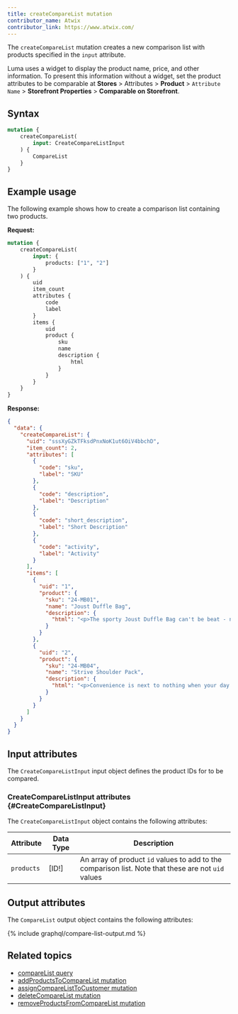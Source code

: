 ```yaml
---
title: createCompareList mutation
contributor_name: Atwix
contributor_link: https://www.atwix.com/
---
```


The `createCompareList` mutation creates a new comparison list with products specified in the `input` attribute.

Luma uses a widget to display the product name, price, and other information. To present this information without a widget, set the product attributes to be comparable at **Stores** > Attributes > **Product** > `Attribute Name` > **Storefront Properties** > **Comparable on Storefront**.

## Syntax

```graphql
mutation {
    createCompareList(
        input: CreateCompareListInput
    ) {
        CompareList
    }
}
```

## Example usage

The following example shows how to create a comparison list containing two products.

**Request:**

```graphql
mutation {
    createCompareList(
        input: {
            products: ["1", "2"]
        }
    ) {
        uid
        item_count
        attributes {
            code
            label
        }
        items {
            uid
            product {
                sku
                name
                description {
                    html
                }
            }
        }
    }
}
```

**Response:**

```json
{
  "data": {
    "createCompareList": {
      "uid": "sssXyGZkTFksdPnxNoK1ut6OiV4bbchD",
      "item_count": 2,
      "attributes": [
        {
          "code": "sku",
          "label": "SKU"
        },
        {
          "code": "description",
          "label": "Description"
        },
        {
          "code": "short_description",
          "label": "Short Description"
        },
        {
          "code": "activity",
          "label": "Activity"
        }
      ],
      "items": [
        {
          "uid": "1",
          "product": {
            "sku": "24-MB01",
            "name": "Joust Duffle Bag",
            "description": {
              "html": "<p>The sporty Joust Duffle Bag can't be beat - not in the gym, not on the luggage carousel, not anywhere. Big enough to haul a basketball or soccer ball and some sneakers with plenty of room to spare, it's ideal for athletes with places to go.<p>\n<ul>\n<li>Dual top handles.</li>\n<li>Adjustable shoulder strap.</li>\n<li>Full-length zipper.</li>\n<li>L 29\" x W 13\" x H 11\".</li>\n</ul>"
            }
          }
        },
        {
          "uid": "2",
          "product": {
            "sku": "24-MB04",
            "name": "Strive Shoulder Pack",
            "description": {
              "html": "<p>Convenience is next to nothing when your day is crammed with action. So whether you're heading to class, gym, or the unbeaten path, make sure you've got your Strive Shoulder Pack stuffed with all your essentials, and extras as well.</p>\n<ul>\n<li>Zippered main compartment.</li>\n<li>Front zippered pocket.</li>\n<li>Side mesh pocket.</li>\n<li>Cell phone pocket on strap.</li>\n<li>Adjustable shoulder strap and top carry handle.</li>\n</ul>"
            }
          }
        }
      ]
    }
  }
}
```

## Input attributes

The `CreateCompareListInput` input object defines the product IDs for to be compared.

### CreateCompareListInput attributes {#CreateCompareListInput}

The `CreateCompareListInput` object contains the following attributes:

Attribute |  Data Type | Description
--- | --- | ---
`products` | [ID!] | An array of product `id` values to add to the comparison list. Note that these are not `uid` values

## Output attributes

The `CompareList` output object contains the following attributes:

{% include graphql/compare-list-output.md %}

## Related topics

*  [compareList query]({{page.baseurl}}/graphql/queries/compare-list.html)
*  [addProductsToCompareList mutation]({{page.baseurl}}/graphql/mutations/add-products-to-compare-list.html)
*  [assignCompareListToCustomer mutation]({{page.baseurl}}/graphql/mutations/assign-compare-list-to-customer.html)
*  [deleteCompareList mutation]({{page.baseurl}}/graphql/mutations/delete-compare-list.html)
*  [removeProductsFromCompareList mutation]({{page.baseurl}}/graphql/mutations/remove-products-from-compare-list.html)
